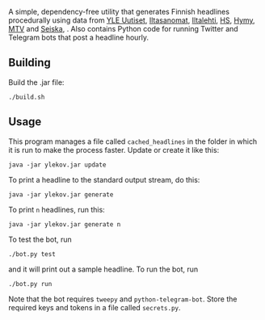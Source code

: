 A simple, dependency-free utility that generates Finnish headlines procedurally using data from [YLE Uutiset](http://yle.fi/uutiset), [Iltasanomat](http://is.fi), [Iltalehti](http://iltalehti.fi), [HS](https://www.hs.fi/), [Hymy](https://hymy.fi), [MTV](https://www.mtv.fi) and [Seiska](https://www.seiska.fi/), . Also contains Python code for running Twitter and Telegram bots that post a headline hourly.

## Building

Build the .jar file:

    ./build.sh

## Usage

This program manages a file called `cached_headlines` in the folder in which it is run to make the process faster. Update or create it like this:

    java -jar ylekov.jar update

To print a headline to the standard output stream, do this:

    java -jar ylekov.jar generate

To print `n` headlines, run this:

    java -jar ylekov.jar generate n

To test the bot, run

    ./bot.py test

and it will print out a sample headline. To run the bot, run

    ./bot.py run

Note that the bot requires `tweepy` and `python-telegram-bot`. Store the required keys and tokens in a file called `secrets.py`.

